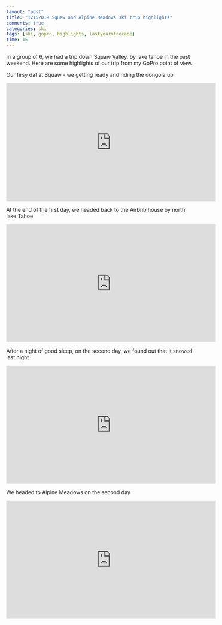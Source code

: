 ```yaml
---
layout: "post"
title: "12152019 Squaw and Alpine Meadows ski trip highlights"
comments: true
categories: ski
tags: [ski, gopro, highlights, lastyearofdecade]
time: 15
---
```


In a group of 6, we had a trip down Squaw Valley, by lake tahoe in the past weekend. Here are some highlights of our trip from my GoPro point of view.

Our firsy dat at Squaw - we getting ready and riding the dongola up

<iframe width="560" height="315" src="https://www.youtube-nocookie.com/embed/mNO9S9PXjV4" frameborder="0" allow="accelerometer; autoplay; encrypted-media; gyroscope; picture-in-picture" allowfullscreen></iframe>


At the end of the first day, we headed back to the Airbnb house by north lake Tahoe

<iframe width="560" height="315" src="https://www.youtube-nocookie.com/embed/unhX8FufxAg" frameborder="0" allow="accelerometer; autoplay; encrypted-media; gyroscope; picture-in-picture" allowfullscreen></iframe>

After a night of good sleep, on the second day, we found out that it snowed last night.

<iframe width="560" height="315" src="https://www.youtube-nocookie.com/embed/-PA_zyC7p_Q" frameborder="0" allow="accelerometer; autoplay; encrypted-media; gyroscope; picture-in-picture" allowfullscreen></iframe>

We headed to Alpine Meadows on the second day

<iframe width="560" height="315" src="https://www.youtube-nocookie.com/embed/1KVE_YGLeFc" frameborder="0" allow="accelerometer; autoplay; encrypted-media; gyroscope; picture-in-picture" allowfullscreen></iframe>
